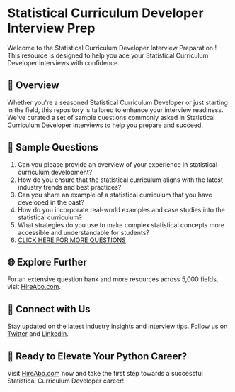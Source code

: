# Statistical Curriculum Developer Interview Prep

Welcome to the Statistical Curriculum Developer Interview Preparation ! This resource is designed to help you ace your Statistical Curriculum Developer interviews with confidence.

## 🚀 Overview

Whether you're a seasoned Statistical Curriculum Developer or just starting in the field, this repository is tailored to enhance your interview readiness. We've curated a set of sample questions commonly asked in Statistical Curriculum Developer interviews to help you prepare and succeed.

## 📝 Sample Questions

1. Can you please provide an overview of your experience in statistical curriculum development?
2. How do you ensure that the statistical curriculum aligns with the latest industry trends and best practices?
3. Can you share an example of a statistical curriculum that you have developed in the past?
4. How do you incorporate real-world examples and case studies into the statistical curriculum?
5. What strategies do you use to make complex statistical concepts more accessible and understandable for students?
6. [CLICK HERE FOR MORE QUESTIONS](https://hireabo.com/job/19_1_26/Statistical%20Curriculum%20Developer)

## 🌐 Explore Further

For an extensive question bank and more resources across 5,000 fields, visit [HireAbo.com](https://www.hireabo.com).

## 📱 Connect with Us

Stay updated on the latest industry insights and interview tips. Follow us on [Twitter](https://twitter.com/hireabo) and [LinkedIn](https://www.linkedin.com/in/hire-abo-3609972a8/).

## 🚀 Ready to Elevate Your Python Career?

Visit [HireAbo.com](https://www.hireabo.com) now and take the first step towards a successful Statistical Curriculum Developer career!